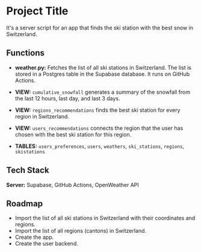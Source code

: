 # Project Title

It's a server script for an app that finds the ski station with the best snow in Switzerland.

## Functions

- **weather.py:** Fetches the list of all ski stations in Switzerland. The list is stored in a Postgres table in the Supabase database. It runs on GitHub Actions.

- **VIEW:** `cumulative_snowfall` generates a summary of the snowfall from the last 12 hours, last day, and last 3 days.

- **VIEW:** `regions_recommendations` finds the best ski station for every region in Switzerland.

- **VIEW:** `users_recommendations` connects the region that the user has chosen with the best ski station for this region.

- **TABLES:** `users_preferences`, `users`, `weathers`, `ski_stations`, `regions`, `skistations`

## Tech Stack

**Server:** Supabase, GitHub Actions, OpenWeather API

## Roadmap

- Import the list of all ski stations in Switzerland with their coordinates and regions.
- Import the list of all regions (cantons) in Switzerland.
- Create the app.
- Create the user backend.
